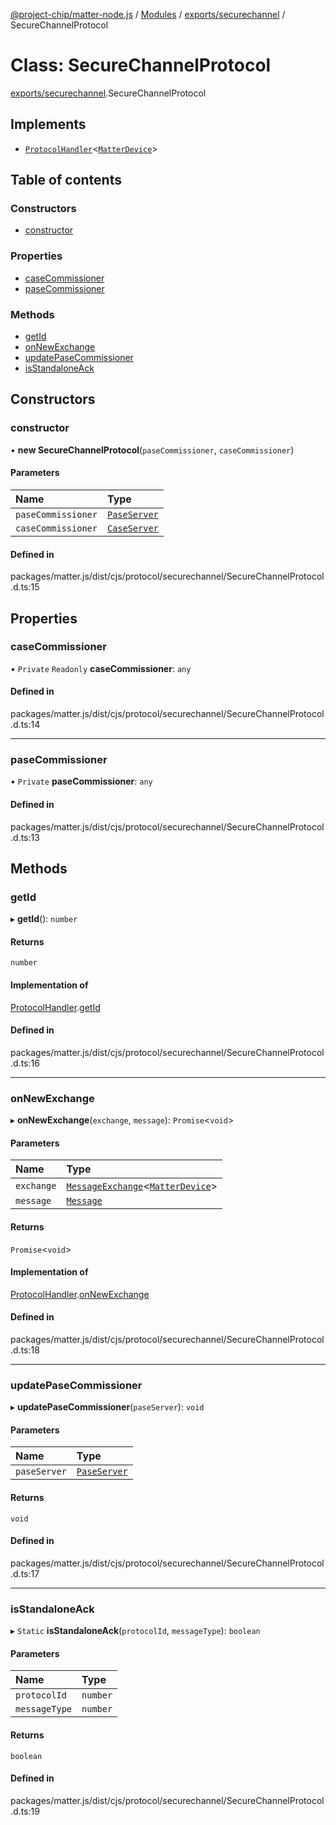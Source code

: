 [@project-chip/matter-node.js](../README.md) / [Modules](../modules.md) / [exports/securechannel](../modules/exports_securechannel.md) / SecureChannelProtocol

# Class: SecureChannelProtocol

[exports/securechannel](../modules/exports_securechannel.md).SecureChannelProtocol

## Implements

- [`ProtocolHandler`](../interfaces/exports_protocol.ProtocolHandler.md)<[`MatterDevice`](index.MatterDevice.md)\>

## Table of contents

### Constructors

- [constructor](exports_securechannel.SecureChannelProtocol.md#constructor)

### Properties

- [caseCommissioner](exports_securechannel.SecureChannelProtocol.md#casecommissioner)
- [paseCommissioner](exports_securechannel.SecureChannelProtocol.md#pasecommissioner)

### Methods

- [getId](exports_securechannel.SecureChannelProtocol.md#getid)
- [onNewExchange](exports_securechannel.SecureChannelProtocol.md#onnewexchange)
- [updatePaseCommissioner](exports_securechannel.SecureChannelProtocol.md#updatepasecommissioner)
- [isStandaloneAck](exports_securechannel.SecureChannelProtocol.md#isstandaloneack)

## Constructors

### constructor

• **new SecureChannelProtocol**(`paseCommissioner`, `caseCommissioner`)

#### Parameters

| Name | Type |
| :------ | :------ |
| `paseCommissioner` | [`PaseServer`](exports_session.PaseServer.md) |
| `caseCommissioner` | [`CaseServer`](exports_session.CaseServer.md) |

#### Defined in

packages/matter.js/dist/cjs/protocol/securechannel/SecureChannelProtocol.d.ts:15

## Properties

### caseCommissioner

• `Private` `Readonly` **caseCommissioner**: `any`

#### Defined in

packages/matter.js/dist/cjs/protocol/securechannel/SecureChannelProtocol.d.ts:14

___

### paseCommissioner

• `Private` **paseCommissioner**: `any`

#### Defined in

packages/matter.js/dist/cjs/protocol/securechannel/SecureChannelProtocol.d.ts:13

## Methods

### getId

▸ **getId**(): `number`

#### Returns

`number`

#### Implementation of

[ProtocolHandler](../interfaces/exports_protocol.ProtocolHandler.md).[getId](../interfaces/exports_protocol.ProtocolHandler.md#getid)

#### Defined in

packages/matter.js/dist/cjs/protocol/securechannel/SecureChannelProtocol.d.ts:16

___

### onNewExchange

▸ **onNewExchange**(`exchange`, `message`): `Promise`<`void`\>

#### Parameters

| Name | Type |
| :------ | :------ |
| `exchange` | [`MessageExchange`](exports_protocol.MessageExchange.md)<[`MatterDevice`](index.MatterDevice.md)\> |
| `message` | [`Message`](../interfaces/exports_codec.Message.md) |

#### Returns

`Promise`<`void`\>

#### Implementation of

[ProtocolHandler](../interfaces/exports_protocol.ProtocolHandler.md).[onNewExchange](../interfaces/exports_protocol.ProtocolHandler.md#onnewexchange)

#### Defined in

packages/matter.js/dist/cjs/protocol/securechannel/SecureChannelProtocol.d.ts:18

___

### updatePaseCommissioner

▸ **updatePaseCommissioner**(`paseServer`): `void`

#### Parameters

| Name | Type |
| :------ | :------ |
| `paseServer` | [`PaseServer`](exports_session.PaseServer.md) |

#### Returns

`void`

#### Defined in

packages/matter.js/dist/cjs/protocol/securechannel/SecureChannelProtocol.d.ts:17

___

### isStandaloneAck

▸ `Static` **isStandaloneAck**(`protocolId`, `messageType`): `boolean`

#### Parameters

| Name | Type |
| :------ | :------ |
| `protocolId` | `number` |
| `messageType` | `number` |

#### Returns

`boolean`

#### Defined in

packages/matter.js/dist/cjs/protocol/securechannel/SecureChannelProtocol.d.ts:19
